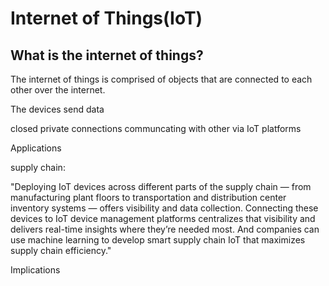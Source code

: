 # Internet of Things(IoT)

## What is the internet of things?

The internet of things is comprised of objects that are connected to each other over the internet.

The devices send data

closed private connections communcating with other via IoT platforms


Applications


supply chain:

"Deploying IoT devices across different parts of the supply chain — from manufacturing plant floors to transportation and distribution center inventory systems — offers visibility and data collection. Connecting these devices to IoT device management platforms centralizes that visibility and delivers real-time insights where they’re needed most. And companies can use machine learning to develop smart supply chain IoT that maximizes supply chain efficiency."

Implications

